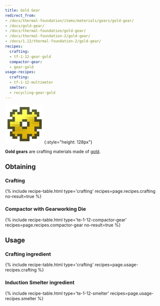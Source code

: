 ```yaml
---
title: Gold Gear
redirect_from:
- /docs/thermal-foundation/items/materials/gears/gold-gear/
- /docs/gold-gear/
- /docs/thermal-foundation/gold-gear/
- /docs/thermal-foundation-2/gold-gear/
- /docs/1.12/thermal-foundation-2/gold-gear/
recipes:
  crafting:
  - tf-1-12-gear-gold
  compactor-gear:
  - gear-gold
usage-recipes:
  crafting:
  - tf-1-12-multimeter
  smelter:
  - recycling-gear-gold
---
```


![Gold gear](/assets/images/thermal-foundation-2/gear-gold.png){:style="height: 128px"}


**Gold gears** are crafting materials made of
[gold](https://minecraft.gamepedia.com/Gold_Ingot).


Obtaining
---------

### Crafting
{% include recipe-table.html type='crafting' recipes=page.recipes.crafting no-result=true %}

### Compactor with Gearworking Die
{% include recipe-table.html type='te-1-12-compactor-gear' recipes=page.recipes.compactor-gear no-result=true %}


Usage
-----

### Crafting ingredient
{% include recipe-table.html type='crafting' recipes=page.usage-recipes.crafting %}

### Induction Smelter ingredient
{% include recipe-table.html type='te-1-12-smelter' recipes=page.usage-recipes.smelter %}
